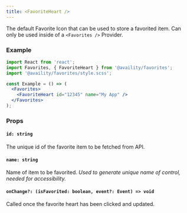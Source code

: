 ```yaml
---
title: <FavoriteHeart />
---
```


The default Favorite Icon that can be used to store a favorited item. Can only be used inside of a `<Favorites />` Provider.

### Example

```jsx
import React from 'react';
import Favorites, { FavoriteHeart } from '@availity/favorites';
import '@availity/favorites/style.scss';

const Example = () => (
  <Favorites>
    <FavoriteHeart id="12345" name="My App" />
  </Favorites>
);
```

### Props

#### `id: string`

The unique id of the favorite item to be fetched from API.

#### `name: string`

Name of item to be favorited. _Used to generate unique name of control, needed for accessibility._

#### `onChange?: (isFavorited: boolean, event?: Event) => void`

Called once the favorite heart has been clicked and updated.
